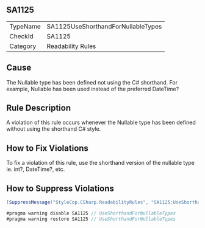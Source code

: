 ﻿## SA1125

<table>
<tr>
  <td>TypeName</td>
  <td>SA1125UseShorthandForNullableTypes</td>
</tr>
<tr>
  <td>CheckId</td>
  <td>SA1125</td>
</tr>
<tr>
  <td>Category</td>
  <td>Readability Rules</td>
</tr>
</table>

## Cause

The Nullable type has been defined not using the C# shorthand. For example, Nullable<DateTime> has been used instead of the preferred DateTime?

## Rule Description

A violation of this rule occurs whenever the Nullable type has been defined without using the shorthand C# style.

## How to Fix Violations

To fix a violation of this rule, use the shorthand version of the nullable type ie. int?, DateTime?, etc.

## How to Suppress Violations

```csharp
[SuppressMessage("StyleCop.CSharp.ReadabilityRules", "SA1125:UseShorthandForNullableTypes", Justification = "Reviewed.")]
```

```csharp
#pragma warning disable SA1125 // UseShorthandForNullableTypes
#pragma warning restore SA1125 // UseShorthandForNullableTypes
```
